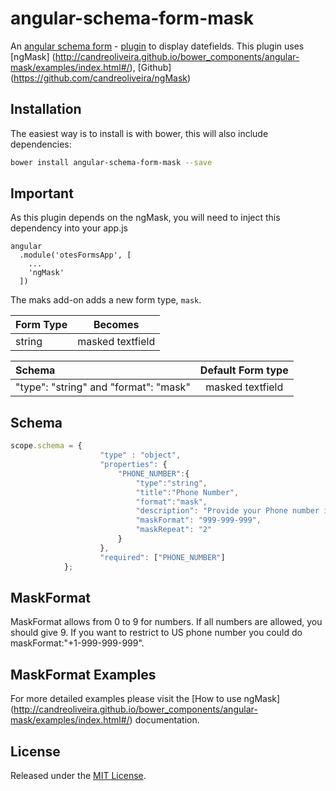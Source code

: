 # angular-schema-form-mask
An [angular schema form](https://github.com/json-schema-form/angular-schema-form) - [plugin](https://github.com/json-schema-form/angular-schema-form/blob/development/docs/extending.md) to display datefields. This plugin uses [ngMask] (http://candreoliveira.github.io/bower_components/angular-mask/examples/index.html#/), [Github] (https://github.com/candreoliveira/ngMask)

Installation
------------

The easiest way is to install is with bower, this will also include dependencies:

```bash
bower install angular-schema-form-mask --save
```

Important
---------
As this plugin depends on the ngMask, you will need to inject this dependency into your app.js

```
angular
  .module('otesFormsApp', [
    ...
    'ngMask'
  ])

```

The maks add-on adds a new form type, `mask`.

|   Form Type    |       Becomes       |
|:---------------|:-------------------:|
|   string       |  masked textfield         | 


| Schema             |   Default Form type  |
|:-------------------|:------------:|
| "type": "string" and "format": "mask"   |   masked textfield   |


Schema 
----------

```javascript
scope.schema = {
                    "type" : "object",
                    "properties": {
                        "PHONE_NUMBER":{
                            "type":"string",
                            "title":"Phone Number",
                            "format":"mask",
                            "description": "Provide your Phone number in XXX-XXX-XXX format",
                            "maskFormat": "999-999-999",
                            "maskRepeat": "2"
                        }
                    },
                    "required": ["PHONE_NUMBER"]
            };
```

MaskFormat
----------
MaskFormat allows from 0 to 9 for numbers. If all numbers are allowed, you should give 9. If you want to restrict to US phone number you could do maskFormat:"+1-999-999-999".

MaskFormat Examples
--------------------
For more detailed examples please visit the [How to use ngMask] (http://candreoliveira.github.io/bower_components/angular-mask/examples/index.html#/) documentation.


## License
Released under the [MIT License](http://www.opensource.org/licenses/MIT).

